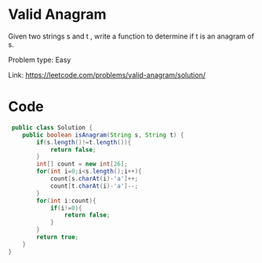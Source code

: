 #  Valid Anagram
Given two strings s and t , write a function to determine if t is an anagram of s.

Problem type: Easy

Link: https://leetcode.com/problems/valid-anagram/solution/
# Code
```java
 public class Solution {
    public boolean isAnagram(String s, String t) {
        if(s.length()!=t.length()){
            return false;
        }
        int[] count = new int[26];
        for(int i=0;i<s.length();i++){
            count[s.charAt(i)-'a']++;
            count[t.charAt(i)-'a']--;
        }
        for(int i:count){
            if(i!=0){
                return false;
            }
        }
        return true;
    }
}
```

